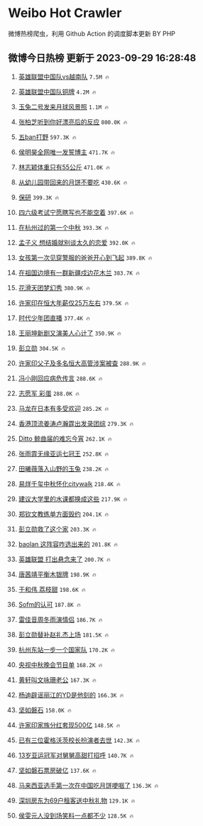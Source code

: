 # Weibo Hot Crawler 



微博热榜爬虫，利用 Github Action 的调度脚本更新 BY PHP 


## 微博今日热榜 更新于 2023-09-29 16:28:48 
1. [英雄联盟中国队vs越南队](https://s.weibo.com/weibo?q=%23%E8%8B%B1%E9%9B%84%E8%81%94%E7%9B%9F%E4%B8%AD%E5%9B%BD%E9%98%9Fvs%E8%B6%8A%E5%8D%97%E9%98%9F%23&t=31&band_rank=1&Refer=top) `7.5M 🔥` 

1. [英雄联盟中国队铜牌](https://s.weibo.com/weibo?q=%E8%8B%B1%E9%9B%84%E8%81%94%E7%9B%9F%E4%B8%AD%E5%9B%BD%E9%98%9F%E9%93%9C%E7%89%8C&t=31&band_rank=2&Refer=top) `4.2M 🔥` 

1. [玉兔二号发来月球风景照](https://s.weibo.com/weibo?q=%23%E7%8E%89%E5%85%94%E4%BA%8C%E5%8F%B7%E5%8F%91%E6%9D%A5%E6%9C%88%E7%90%83%E9%A3%8E%E6%99%AF%E7%85%A7%23&t=31&band_rank=3&Refer=top) `1.1M 🔥` 

1. [张柏芝听到你好漂亮后的反应](https://s.weibo.com/weibo?q=%23%E5%BC%A0%E6%9F%8F%E8%8A%9D%E5%90%AC%E5%88%B0%E4%BD%A0%E5%A5%BD%E6%BC%82%E4%BA%AE%E5%90%8E%E7%9A%84%E5%8F%8D%E5%BA%94%23&t=31&band_rank=4&Refer=top) `800.0K 🔥` 

1. [五ban打野](https://s.weibo.com/weibo?q=%E4%BA%94ban%E6%89%93%E9%87%8E&t=31&band_rank=5&Refer=top) `597.3K 🔥` 

1. [侯明昊全网唯一发誓博主](https://s.weibo.com/weibo?q=%23%E4%BE%AF%E6%98%8E%E6%98%8A%E5%85%A8%E7%BD%91%E5%94%AF%E4%B8%80%E5%8F%91%E8%AA%93%E5%8D%9A%E4%B8%BB%23&t=31&band_rank=6&Refer=top) `471.7K 🔥` 

1. [林志颖体重只有55公斤](https://s.weibo.com/weibo?q=%23%E6%9E%97%E5%BF%97%E9%A2%96%E4%BD%93%E9%87%8D%E5%8F%AA%E6%9C%8955%E5%85%AC%E6%96%A4%23&t=31&band_rank=7&Refer=top) `471.0K 🔥` 

1. [从幼儿园带回来的月饼不要吃](https://s.weibo.com/weibo?q=%23%E4%BB%8E%E5%B9%BC%E5%84%BF%E5%9B%AD%E5%B8%A6%E5%9B%9E%E6%9D%A5%E7%9A%84%E6%9C%88%E9%A5%BC%E4%B8%8D%E8%A6%81%E5%90%83%23&t=31&band_rank=8&Refer=top) `430.6K 🔥` 

1. [保研](https://s.weibo.com/weibo?q=%E4%BF%9D%E7%A0%94&t=31&band_rank=9&Refer=top) `399.3K 🔥` 

1. [四六级考试宁愿瞎写也不能空着](https://s.weibo.com/weibo?q=%E5%9B%9B%E5%85%AD%E7%BA%A7%E8%80%83%E8%AF%95%E5%AE%81%E6%84%BF%E7%9E%8E%E5%86%99%E4%B9%9F%E4%B8%8D%E8%83%BD%E7%A9%BA%E7%9D%80&t=31&band_rank=10&Refer=top) `397.6K 🔥` 

1. [在杭州过的第一个中秋](https://s.weibo.com/weibo?q=%23%E5%9C%A8%E6%9D%AD%E5%B7%9E%E8%BF%87%E7%9A%84%E7%AC%AC%E4%B8%80%E4%B8%AA%E4%B8%AD%E7%A7%8B%23&t=31&band_rank=11&Refer=top) `393.3K 🔥` 

1. [孟子义 想结婚就别谈太久的恋爱](https://s.weibo.com/weibo?q=%E5%AD%9F%E5%AD%90%E4%B9%89%20%E6%83%B3%E7%BB%93%E5%A9%9A%E5%B0%B1%E5%88%AB%E8%B0%88%E5%A4%AA%E4%B9%85%E7%9A%84%E6%81%8B%E7%88%B1&t=31&band_rank=12&Refer=top) `392.0K 🔥` 

1. [女孩第一次见穿警服的爸爸开心到飞起](https://s.weibo.com/weibo?q=%23%E5%A5%B3%E5%AD%A9%E7%AC%AC%E4%B8%80%E6%AC%A1%E8%A7%81%E7%A9%BF%E8%AD%A6%E6%9C%8D%E7%9A%84%E7%88%B8%E7%88%B8%E5%BC%80%E5%BF%83%E5%88%B0%E9%A3%9E%E8%B5%B7%23&t=31&band_rank=13&Refer=top) `389.8K 🔥` 

1. [在祖国边境有一群新疆戍边花木兰](https://s.weibo.com/weibo?q=%23%E5%9C%A8%E7%A5%96%E5%9B%BD%E8%BE%B9%E5%A2%83%E6%9C%89%E4%B8%80%E7%BE%A4%E6%96%B0%E7%96%86%E6%88%8D%E8%BE%B9%E8%8A%B1%E6%9C%A8%E5%85%B0%23&t=31&band_rank=14&Refer=top) `383.7K 🔥` 

1. [花滑天团梦幻秀](https://s.weibo.com/weibo?q=%23%E8%8A%B1%E6%BB%91%E5%A4%A9%E5%9B%A2%E6%A2%A6%E5%B9%BB%E7%A7%80%23&t=31&band_rank=15&Refer=top) `380.9K 🔥` 

1. [许家印在恒大年薪仅25万左右](https://s.weibo.com/weibo?q=%23%E8%AE%B8%E5%AE%B6%E5%8D%B0%E5%9C%A8%E6%81%92%E5%A4%A7%E5%B9%B4%E8%96%AA%E4%BB%8525%E4%B8%87%E5%B7%A6%E5%8F%B3%23&t=31&band_rank=16&Refer=top) `379.5K 🔥` 

1. [时代少年团直播](https://s.weibo.com/weibo?q=%E6%97%B6%E4%BB%A3%E5%B0%91%E5%B9%B4%E5%9B%A2%E7%9B%B4%E6%92%AD&t=31&band_rank=17&Refer=top) `377.4K 🔥` 

1. [王丽坤新剧又演美人心计了](https://s.weibo.com/weibo?q=%23%E7%8E%8B%E4%B8%BD%E5%9D%A4%E6%96%B0%E5%89%A7%E5%8F%88%E6%BC%94%E7%BE%8E%E4%BA%BA%E5%BF%83%E8%AE%A1%E4%BA%86%23&t=31&band_rank=18&Refer=top) `350.9K 🔥` 

1. [彭立勋](https://s.weibo.com/weibo?q=%E5%BD%AD%E7%AB%8B%E5%8B%8B&t=31&band_rank=19&Refer=top) `304.5K 🔥` 

1. [许家印父子及多名恒大高管涉案被查](https://s.weibo.com/weibo?q=%23%E8%AE%B8%E5%AE%B6%E5%8D%B0%E7%88%B6%E5%AD%90%E5%8F%8A%E5%A4%9A%E5%90%8D%E6%81%92%E5%A4%A7%E9%AB%98%E7%AE%A1%E6%B6%89%E6%A1%88%E8%A2%AB%E6%9F%A5%23&t=31&band_rank=20&Refer=top) `288.9K 🔥` 

1. [冯小刚回应病危传言](https://s.weibo.com/weibo?q=%23%E5%86%AF%E5%B0%8F%E5%88%9A%E5%9B%9E%E5%BA%94%E7%97%85%E5%8D%B1%E4%BC%A0%E8%A8%80%23&t=31&band_rank=21&Refer=top) `288.6K 🔥` 

1. [志愿军 彩蛋](https://s.weibo.com/weibo?q=%E5%BF%97%E6%84%BF%E5%86%9B%20%E5%BD%A9%E8%9B%8B&t=31&band_rank=22&Refer=top) `288.0K 🔥` 

1. [马龙在日本有多受欢迎](https://s.weibo.com/weibo?q=%23%E9%A9%AC%E9%BE%99%E5%9C%A8%E6%97%A5%E6%9C%AC%E6%9C%89%E5%A4%9A%E5%8F%97%E6%AC%A2%E8%BF%8E%23&t=31&band_rank=23&Refer=top) `285.2K 🔥` 

1. [香港顶流姜涛卢瀚霆出发录团综](https://s.weibo.com/weibo?q=%23%E9%A6%99%E6%B8%AF%E9%A1%B6%E6%B5%81%E5%A7%9C%E6%B6%9B%E5%8D%A2%E7%80%9A%E9%9C%86%E5%87%BA%E5%8F%91%E5%BD%95%E5%9B%A2%E7%BB%BC%23&t=31&band_rank=24&Refer=top) `279.3K 🔥` 

1. [Ditto 鲸曲届的难忘今宵](https://s.weibo.com/weibo?q=Ditto%20%E9%B2%B8%E6%9B%B2%E5%B1%8A%E7%9A%84%E9%9A%BE%E5%BF%98%E4%BB%8A%E5%AE%B5&t=31&band_rank=25&Refer=top) `262.1K 🔥` 

1. [张雨霏无缘亚运七冠王](https://s.weibo.com/weibo?q=%23%E5%BC%A0%E9%9B%A8%E9%9C%8F%E6%97%A0%E7%BC%98%E4%BA%9A%E8%BF%90%E4%B8%83%E5%86%A0%E7%8E%8B%23&t=31&band_rank=26&Refer=top) `252.8K 🔥` 

1. [田曦薇落入山野的玉兔](https://s.weibo.com/weibo?q=%23%E7%94%B0%E6%9B%A6%E8%96%87%E8%90%BD%E5%85%A5%E5%B1%B1%E9%87%8E%E7%9A%84%E7%8E%89%E5%85%94%23&t=31&band_rank=27&Refer=top) `238.2K 🔥` 

1. [易烊千玺中秋怀化citywalk](https://s.weibo.com/weibo?q=%23%E6%98%93%E7%83%8A%E5%8D%83%E7%8E%BA%E4%B8%AD%E7%A7%8B%E6%80%80%E5%8C%96citywalk%23&t=31&band_rank=28&Refer=top) `218.4K 🔥` 

1. [建议大学里的水课都换成这些](https://s.weibo.com/weibo?q=%E5%BB%BA%E8%AE%AE%E5%A4%A7%E5%AD%A6%E9%87%8C%E7%9A%84%E6%B0%B4%E8%AF%BE%E9%83%BD%E6%8D%A2%E6%88%90%E8%BF%99%E4%BA%9B&t=31&band_rank=29&Refer=top) `217.9K 🔥` 

1. [郑钦文教练单方面毁约](https://s.weibo.com/weibo?q=%E9%83%91%E9%92%A6%E6%96%87%E6%95%99%E7%BB%83%E5%8D%95%E6%96%B9%E9%9D%A2%E6%AF%81%E7%BA%A6&t=31&band_rank=30&Refer=top) `204.1K 🔥` 

1. [彭立勋救了这个家](https://s.weibo.com/weibo?q=%E5%BD%AD%E7%AB%8B%E5%8B%8B%E6%95%91%E4%BA%86%E8%BF%99%E4%B8%AA%E5%AE%B6&t=31&band_rank=31&Refer=top) `203.3K 🔥` 

1. [baolan 这阵容咋选出来的](https://s.weibo.com/weibo?q=baolan%20%E8%BF%99%E9%98%B5%E5%AE%B9%E5%92%8B%E9%80%89%E5%87%BA%E6%9D%A5%E7%9A%84&t=31&band_rank=32&Refer=top) `201.8K 🔥` 

1. [英雄联盟 打出悬念来了](https://s.weibo.com/weibo?q=%E8%8B%B1%E9%9B%84%E8%81%94%E7%9B%9F%20%E6%89%93%E5%87%BA%E6%82%AC%E5%BF%B5%E6%9D%A5%E4%BA%86&t=31&band_rank=33&Refer=top) `200.7K 🔥` 

1. [唐茜靖平衡木银牌](https://s.weibo.com/weibo?q=%E5%94%90%E8%8C%9C%E9%9D%96%E5%B9%B3%E8%A1%A1%E6%9C%A8%E9%93%B6%E7%89%8C&t=31&band_rank=34&Refer=top) `198.9K 🔥` 

1. [于和伟 荔枝甜](https://s.weibo.com/weibo?q=%E4%BA%8E%E5%92%8C%E4%BC%9F%20%E8%8D%94%E6%9E%9D%E7%94%9C&t=31&band_rank=35&Refer=top) `198.6K 🔥` 

1. [Sofm的认可](https://s.weibo.com/weibo?q=Sofm%E7%9A%84%E8%AE%A4%E5%8F%AF&t=31&band_rank=36&Refer=top) `187.8K 🔥` 

1. [雷佳音周冬雨演情侣](https://s.weibo.com/weibo?q=%23%E9%9B%B7%E4%BD%B3%E9%9F%B3%E5%91%A8%E5%86%AC%E9%9B%A8%E6%BC%94%E6%83%85%E4%BE%A3%23&t=31&band_rank=37&Refer=top) `186.7K 🔥` 

1. [彭立勋替补赵礼杰上场](https://s.weibo.com/weibo?q=%23%E5%BD%AD%E7%AB%8B%E5%8B%8B%E6%9B%BF%E8%A1%A5%E8%B5%B5%E7%A4%BC%E6%9D%B0%E4%B8%8A%E5%9C%BA%23&t=31&band_rank=38&Refer=top) `181.5K 🔥` 

1. [杭州东站一步一个国家队](https://s.weibo.com/weibo?q=%23%E6%9D%AD%E5%B7%9E%E4%B8%9C%E7%AB%99%E4%B8%80%E6%AD%A5%E4%B8%80%E4%B8%AA%E5%9B%BD%E5%AE%B6%E9%98%9F%23&t=31&band_rank=39&Refer=top) `170.2K 🔥` 

1. [央视中秋晚会节目单](https://s.weibo.com/weibo?q=%23%E5%A4%AE%E8%A7%86%E4%B8%AD%E7%A7%8B%E6%99%9A%E4%BC%9A%E8%8A%82%E7%9B%AE%E5%8D%95%23&t=31&band_rank=40&Refer=top) `168.2K 🔥` 

1. [黄轩叫文咏珊老公](https://s.weibo.com/weibo?q=%23%E9%BB%84%E8%BD%A9%E5%8F%AB%E6%96%87%E5%92%8F%E7%8F%8A%E8%80%81%E5%85%AC%23&t=31&band_rank=41&Refer=top) `167.3K 🔥` 

1. [杨迪辟谣丽江的YD是他刻的](https://s.weibo.com/weibo?q=%23%E6%9D%A8%E8%BF%AA%E8%BE%9F%E8%B0%A3%E4%B8%BD%E6%B1%9F%E7%9A%84YD%E6%98%AF%E4%BB%96%E5%88%BB%E7%9A%84%23&t=31&band_rank=42&Refer=top) `166.3K 🔥` 

1. [坚如磐石](https://s.weibo.com/weibo?q=%E5%9D%9A%E5%A6%82%E7%A3%90%E7%9F%B3&t=31&band_rank=43&Refer=top) `158.0K 🔥` 

1. [许家印家族分红套现500亿](https://s.weibo.com/weibo?q=%23%E8%AE%B8%E5%AE%B6%E5%8D%B0%E5%AE%B6%E6%97%8F%E5%88%86%E7%BA%A2%E5%A5%97%E7%8E%B0500%E4%BA%BF%23&t=31&band_rank=44&Refer=top) `148.5K 🔥` 

1. [已有三位霍格沃茨校长扮演者去世](https://s.weibo.com/weibo?q=%23%E5%B7%B2%E6%9C%89%E4%B8%89%E4%BD%8D%E9%9C%8D%E6%A0%BC%E6%B2%83%E8%8C%A8%E6%A0%A1%E9%95%BF%E6%89%AE%E6%BC%94%E8%80%85%E5%8E%BB%E4%B8%96%23&t=31&band_rank=45&Refer=top) `142.3K 🔥` 

1. [13岁亚运冠军对舅舅高甜打招呼](https://s.weibo.com/weibo?q=%2313%E5%B2%81%E4%BA%9A%E8%BF%90%E5%86%A0%E5%86%9B%E5%AF%B9%E8%88%85%E8%88%85%E9%AB%98%E7%94%9C%E6%89%93%E6%8B%9B%E5%91%BC%23&t=31&band_rank=46&Refer=top) `140.7K 🔥` 

1. [坚如磐石票房破亿](https://s.weibo.com/weibo?q=%23%E5%9D%9A%E5%A6%82%E7%A3%90%E7%9F%B3%E7%A5%A8%E6%88%BF%E7%A0%B4%E4%BA%BF%23&t=31&band_rank=47&Refer=top) `137.6K 🔥` 

1. [马来西亚选手第一次在中国吃月饼哽咽了](https://s.weibo.com/weibo?q=%23%E9%A9%AC%E6%9D%A5%E8%A5%BF%E4%BA%9A%E9%80%89%E6%89%8B%E7%AC%AC%E4%B8%80%E6%AC%A1%E5%9C%A8%E4%B8%AD%E5%9B%BD%E5%90%83%E6%9C%88%E9%A5%BC%E5%93%BD%E5%92%BD%E4%BA%86%23&t=31&band_rank=48&Refer=top) `136.3K 🔥` 

1. [深圳房东为69户租客送中秋礼物](https://s.weibo.com/weibo?q=%23%E6%B7%B1%E5%9C%B3%E6%88%BF%E4%B8%9C%E4%B8%BA69%E6%88%B7%E7%A7%9F%E5%AE%A2%E9%80%81%E4%B8%AD%E7%A7%8B%E7%A4%BC%E7%89%A9%23&t=31&band_rank=49&Refer=top) `129.1K 🔥` 

1. [侯雯元人没到场笑料一点都不少](https://s.weibo.com/weibo?q=%23%E4%BE%AF%E9%9B%AF%E5%85%83%E4%BA%BA%E6%B2%A1%E5%88%B0%E5%9C%BA%E7%AC%91%E6%96%99%E4%B8%80%E7%82%B9%E9%83%BD%E4%B8%8D%E5%B0%91%23&t=31&band_rank=50&Refer=top) `128.5K 🔥` 

